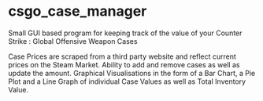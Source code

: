 # csgo_case_manager
Small GUI based program for keeping track of the value of your Counter Strike : Global Offensive Weapon Cases

Case Prices are scraped from a third party website and reflect current prices on the Steam Market.
Ability to add and remove cases as well as update the amount.
Graphical Visualisations in the form of a Bar Chart, a Pie Plot and a Line Graph of individual Case Values as well as Total Inventory Value.
